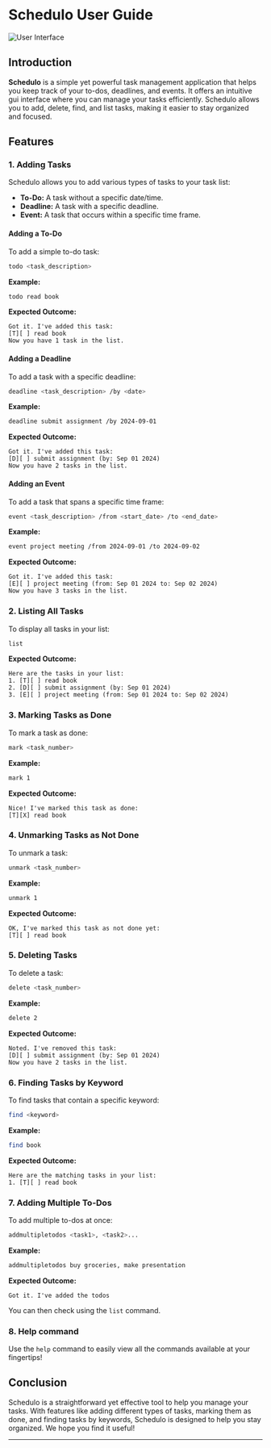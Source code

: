 # Schedulo User Guide

![User Interface](https://lavanyagarg112.github.io/ip/Ui.png)

## Introduction

**Schedulo** is a simple yet powerful task management application that helps you keep track of your to-dos, deadlines,
and events. It offers an intuitive gui interface where you can manage your tasks efficiently. Schedulo allows you to
add, delete, find, and list tasks, making it easier to stay organized and focused.


## Features

### 1. Adding Tasks

Schedulo allows you to add various types of tasks to your task list:

- **To-Do:** A task without a specific date/time.
- **Deadline:** A task with a specific deadline.
- **Event:** A task that occurs within a specific time frame.

#### Adding a To-Do

To add a simple to-do task:

```bash
todo <task_description>
```

**Example:**

```bash
todo read book
```

**Expected Outcome:**

```
Got it. I've added this task:
[T][ ] read book
Now you have 1 task in the list.
```

#### Adding a Deadline

To add a task with a specific deadline:

```bash
deadline <task_description> /by <date>
```

**Example:**

```bash
deadline submit assignment /by 2024-09-01
```

**Expected Outcome:**

```
Got it. I've added this task:
[D][ ] submit assignment (by: Sep 01 2024)
Now you have 2 tasks in the list.
```

#### Adding an Event

To add a task that spans a specific time frame:

```bash
event <task_description> /from <start_date> /to <end_date>
```

**Example:**

```bash
event project meeting /from 2024-09-01 /to 2024-09-02
```

**Expected Outcome:**

```
Got it. I've added this task:
[E][ ] project meeting (from: Sep 01 2024 to: Sep 02 2024)
Now you have 3 tasks in the list.
```


### 2. Listing All Tasks

To display all tasks in your list:

```bash
list
```

**Expected Outcome:**

```
Here are the tasks in your list:
1. [T][ ] read book
2. [D][ ] submit assignment (by: Sep 01 2024)
3. [E][ ] project meeting (from: Sep 01 2024 to: Sep 02 2024)
```


### 3. Marking Tasks as Done

To mark a task as done:

```bash
mark <task_number>
```

**Example:**

```bash
mark 1
```

**Expected Outcome:**

```
Nice! I've marked this task as done:
[T][X] read book
```

### 4. Unmarking Tasks as Not Done

To unmark a task:

```bash
unmark <task_number>
```

**Example:**

```bash
unmark 1
```

**Expected Outcome:**

```
OK, I've marked this task as not done yet:
[T][ ] read book
```

### 5. Deleting Tasks

To delete a task:

```bash
delete <task_number>
```

**Example:**

```bash
delete 2
```

**Expected Outcome:**

```
Noted. I've removed this task:
[D][ ] submit assignment (by: Sep 01 2024)
Now you have 2 tasks in the list.
```

### 6. Finding Tasks by Keyword

To find tasks that contain a specific keyword:

```bash
find <keyword>
```

**Example:**

```bash
find book
```

**Expected Outcome:**

```
Here are the matching tasks in your list:
1. [T][ ] read book
```

### 7. Adding Multiple To-Dos

To add multiple to-dos at once:

```bash
addmultipletodos <task1>, <task2>...
```

**Example:**

```bash
addmultipletodos buy groceries, make presentation
```

**Expected Outcome:**

```
Got it. I've added the todos
```
You can then check using the `list` command.

### 8. Help command

Use the `help` command to easily view all the commands available at your fingertips!


## Conclusion

Schedulo is a straightforward yet effective tool to help you manage your tasks. With features like adding different
types of tasks, marking them as done, and finding tasks by keywords, Schedulo is designed to help you stay organized. We hope you find it useful!

---